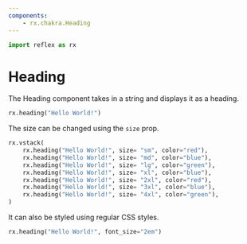 ```yaml
---
components:
    - rx.chakra.Heading
---
```


```python exec
import reflex as rx
```

# Heading

The Heading component takes in a string and displays it as a heading.

```python demo
rx.heading("Hello World!")
```

The size can be changed using the `size` prop.

```python demo
rx.vstack(
    rx.heading("Hello World!", size= "sm", color="red"),
    rx.heading("Hello World!", size= "md", color="blue"),
    rx.heading("Hello World!", size= "lg", color="green"),
    rx.heading("Hello World!", size= "xl", color="blue"),
    rx.heading("Hello World!", size= "2xl", color="red"),
    rx.heading("Hello World!", size= "3xl", color="blue"),
    rx.heading("Hello World!", size= "4xl", color="green"),
)
```

It can also be styled using regular CSS styles.

```python demo
rx.heading("Hello World!", font_size="2em")
```
